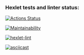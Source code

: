 ### Hexlet tests and linter status:
[![Actions Status](https://github.com/bikkir/python-project-lvl1/workflows/hexlet-check/badge.svg)](https://github.com/bikkir/python-project-lvl1/actions)

[![Maintainability](https://api.codeclimate.com/v1/badges/a7a0a767877828eb5d7d/maintainability)](https://codeclimate.com/github/bikkir/python-project-lvl1/maintainability)

[![hexlet-lint](https://github.com/bikkir/python-project-lvl1/actions/workflows/linter-check.yml/badge.svg)](https://github.com/bikkir/python-project-lvl1/actions/workflows/linter-check.yml)

[![asciicast](https://asciinema.org/a/gBoHUdXJvx4szfVpOAqZTCE0n.svg)](https://asciinema.org/a/gBoHUdXJvx4szfVpOAqZTCE0n)
